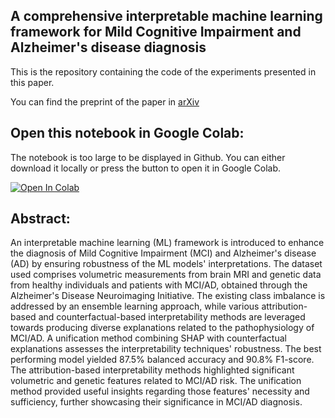 ## A comprehensive interpretable machine learning framework for Mild Cognitive Impairment and Alzheimer's disease diagnosis

This is the repository containing the code of the experiments presented in this paper. 

You can find the preprint of the paper in [arXiv](https://arxiv.org/abs/2412.09376)

## Open this notebook in Google Colab:

The notebook is too large to be displayed in Github. You can either download it locally or press the button to open it in Google Colab.

<a target="_blank" href="https://colab.research.google.com/github/Marily-Vlontzou/XAI-framework-for-MCI-AD-diagnosis/blob/main/XAI_ADNI.ipynb">
  <img src="https://colab.research.google.com/assets/colab-badge.svg" alt="Open In Colab"/>
</a>

## Abstract: 
An interpretable machine learning (ML) framework is introduced to enhance the diagnosis of Mild Cognitive Impairment (MCI) and Alzheimer's disease (AD) by ensuring robustness of the ML models' interpretations. The dataset used comprises volumetric measurements from brain MRI and genetic data from healthy individuals and patients with MCI/AD, obtained through the Alzheimer's Disease Neuroimaging Initiative. The existing class imbalance is addressed by an ensemble learning approach, while various attribution-based and counterfactual-based interpretability methods are leveraged towards producing diverse explanations related to the pathophysiology of MCI/AD. A unification method combining SHAP with counterfactual explanations assesses the interpretability techniques' robustness. The best performing model yielded 87.5% balanced accuracy and 90.8% F1-score. The attribution-based interpretability methods highlighted significant volumetric and genetic features related to MCI/AD risk. The unification method provided useful insights regarding those features' necessity and sufficiency, further showcasing their significance in MCI/AD diagnosis.

